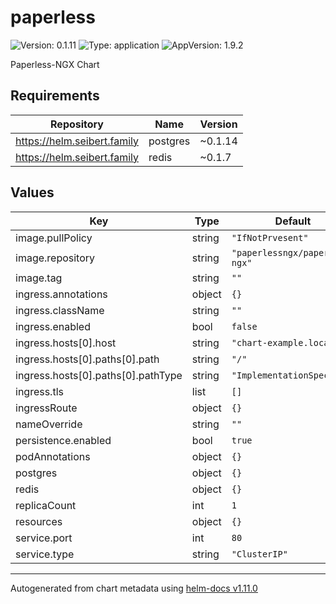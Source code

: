 # paperless

![Version: 0.1.11](https://img.shields.io/badge/Version-0.1.11-informational?style=flat-square) ![Type: application](https://img.shields.io/badge/Type-application-informational?style=flat-square) ![AppVersion: 1.9.2](https://img.shields.io/badge/AppVersion-1.9.2-informational?style=flat-square)

Paperless-NGX Chart

## Requirements

| Repository                  | Name     | Version |
| --------------------------- | -------- | ------- |
| https://helm.seibert.family | postgres | ~0.1.14 |
| https://helm.seibert.family | redis    | ~0.1.7  |

## Values

| Key                                | Type   | Default                        | Description |
| ---------------------------------- | ------ | ------------------------------ | ----------- |
| image.pullPolicy                   | string | `"IfNotPrvesent"`              |             |
| image.repository                   | string | `"paperlessngx/paperless-ngx"` |             |
| image.tag                          | string | `""`                           |             |
| ingress.annotations                | object | `{}`                           |             |
| ingress.className                  | string | `""`                           |             |
| ingress.enabled                    | bool   | `false`                        |             |
| ingress.hosts[0].host              | string | `"chart-example.local"`        |             |
| ingress.hosts[0].paths[0].path     | string | `"/"`                          |             |
| ingress.hosts[0].paths[0].pathType | string | `"ImplementationSpecific"`     |             |
| ingress.tls                        | list   | `[]`                           |             |
| ingressRoute                       | object | `{}`                           |             |
| nameOverride                       | string | `""`                           |             |
| persistence.enabled                | bool   | `true`                         |             |
| podAnnotations                     | object | `{}`                           |             |
| postgres                           | object | `{}`                           |             |
| redis                              | object | `{}`                           |             |
| replicaCount                       | int    | `1`                            |             |
| resources                          | object | `{}`                           |             |
| service.port                       | int    | `80`                           |             |
| service.type                       | string | `"ClusterIP"`                  |             |

---

Autogenerated from chart metadata using [helm-docs v1.11.0](https://github.com/norwoodj/helm-docs/releases/v1.11.0)
